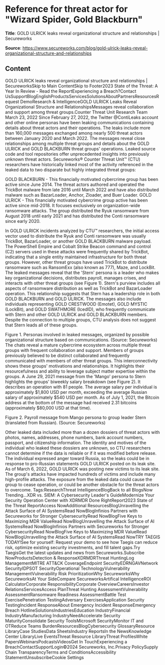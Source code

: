 # Reference for threat actor for "Wizard Spider, Gold Blackburn"

**Title**: GOLD ULRICK leaks reveal organizational structure and relationships  | Secureworks

**Source**: https://www.secureworks.com/blog/gold-ulrick-leaks-reveal-organizational-structure-and-relationships

## Content
GOLD ULRICK leaks reveal organizational structure and relationships  | SecureworksSkip to Main ContentSkip to Footer2023 State of the Threat: A Year In Review - Read the ReportExperiencing a Breach?Contact UsSupportBlogEnglishProductsServicesSolutionsAboutPartnersResourcesRequest DemoResearch & IntelligenceGOLD ULRICK Leaks Reveal Organizational Structure and RelationshipsMessages reveal collaboration and support among threat groups.Counter Threat Unit Research Team March 23, 2022
Since February 27, 2022, the Twitter @ContiLeaks account and other online personas have been leaking communications containing details about threat actors and their operations. The leaks include more than 160,000 messages exchanged among nearly 500 threat actors between January 2020 and March 2022. The messages reveal close relationships among multiple threat groups and details about the GOLD ULRICK and GOLD BLACKBURN threat groups' operations. Leaked source code and tool repositories offer unprecedented insights into previously unknown threat actors.
Secureworks® Counter Threat Unit™ (CTU) researchers have historically linked most of the activity referenced in the leaked data to two disparate but highly integrated threat groups: 

GOLD BLACKBURN - This financially motivated cybercrime group has been active since June 2014. The threat actors authored and operated the TrickBot malware from late 2016 until March 2022 and have also distributed malware such as BazarLoader, Anchor, Zloader, and Buer Loader. 
GOLD ULRICK - This financially motivated cybercrime group active has been active since mid-2018. It focuses exclusively on organization-wide ransomware attacks. The group distributed the Ryuk ransomware from August 2018 until early 2021 and has distributed the Conti ransomware since early 2020. 


In GOLD ULRICK incidents analyzed by CTU™ researchers, the initial access vector used to distribute the Ryuk and Conti ransomware was usually TrickBot, BazarLoader, or another GOLD BLACKBURN malware payload. The PowerShell Empire and Cobalt Strike Beacon command and control (C2) servers used in these attacks were frequently shared by TrickBot, indicating that a single entity maintained infrastructure for both threat groups. However, other threat groups have used TrickBot to distribute ransomware such as RansomExx (also known as 777), Maze, and LockBit. 
The leaked messages reveal that the 'Stern' persona is a leader who makes key organizational decisions, distributes payroll, manages crises, and interacts with other threat groups (see Figure 1). Stern's purview includes all aspects of ransomware distribution as well as TrickBot and BazarLoader operation. This relationship suggests that Stern has a leadership role in both GOLD BLACKBURN and GOLD ULRICK. The messages also include individuals representing GOLD CRESTWOOD (Emotet), GOLD MYSTIC (LockBit), and GOLD SWATHMORE (IcedID), who frequently communicate with Stern and other GOLD ULRICK and GOLD BLACKBURN members. Despite the connection to multiple groups, CTU analysis does not suggest that Stern leads all of these groups.

 
Figure 1. Personas involved in leaked messages, organized by possible organizational structure based on communications. (Source: Secureworks)
The chats reveal a mature cybercrime ecosystem across multiple threat groups with frequent collaboration and support. Members of groups previously believed to be distinct collaborated and frequently communicated with members of other threat groups. This interconnectivity shows these groups' motivations and relationships. It highlights their resourcefulness and ability to leverage subject matter expertise within the groups. 
A June 29, 2021 message from the 'Mango' persona to Stern highlights the groups' biweekly salary breakdown (see Figure 2). It describes an operation with 81 people. The average salary per individual is approximately $1,800 USD per month, exceeding the average Russian salary of approximately $540 USD per month. As of July 1, 2021, the Bitcoin address at the bottom of the message had received 2.31 bitcoins (approximately $80,000 USD at that time).

Figure 2. Payroll message from Mango persona to group leader Stern (translated from Russian). (Source: Secureworks)

Other leaked data included more than a dozen dossiers of threat actors with photos, names, addresses, phone numbers, bank account numbers, passport, and citizenship information. The identity and motives of the individual who leaked these dossiers are unknown, so CTU researchers cannot determine if the data is reliable or if it was modified before release. The individual expressed anger toward Russia, so the leaks could be in response to pro-Russian statements GOLD ULRICK posted on its leak site. 
As of March 6, 2022, GOLD ULRICK was posting new victims to its leak site. The group's attacks have impacted hundreds of victims and include many high-profile attacks. The exposure from the leaked data could cause the group to cease operation, or could be another obstacle for the threat actors to overcome. Tags:ResearchThreat IntelligenceBlogBack to all BlogsNow Trending...XDR vs. SIEM: A Cybersecurity Leader's GuideModernize Your Security Operation Center with XDRMDR Done RightReport2023 State of the Threat ReportAccess NowAdditional ResourcesBlogUnravelling the Attack Surface of AI SystemsRead NowBlogInfinios Partners with Secureworks for Stronger CybersecurityRead NowBlogFive Keys to Maximizing MDR ValueRead NowBlogUnravelling the Attack Surface of AI SystemsRead NowBlogInfinios Partners with Secureworks for Stronger CybersecurityRead NowBlogFive Keys to Maximizing MDR ValueRead NowBlogUnravelling the Attack Surface of AI SystemsRead NowTRY TAEGIS TODAY!See for yourself: Request your demo to see how Taegis can reduce risk, optimize existing security investments, and fill talent gaps.Try TaegisGet the latest updates and news from Secureworks.Subscribe NowProductsDetection & ResponseXDRMDRThreat HuntingLog ManagementMITRE ATT&CK CoverageEndpoint SecurityEDRNGAVNetwork SecurityIDPSOT SecurityOperational TechnologyVulnerability ManagementVulnerability Risk PrioritizationWhy SecureworksWhy SecureworksAt Your SideCompare SecureworksArtifical IntelligenceROI CalculatorCorporate ResponsibilityCorporate OverviewCareersInvestor RelationsServicesAccess PlanThreat Hunting AssessmentVulnerability AssessmentRansomware Readiness AssessmentBattle Test ExercisePenetration TestingAdversary ExercisesApplication Security TestingIncident ResponseAbout Emergency Incident ResponseEmergency Breach HotlineSolutionsIndustriesEducation IndustryFinancial IndustryManufacturing IndustryNeedAccelerate Security MaturityConsolidate Security ToolsMicrosoft SecurityMonitor IT and OTReduce Teams BurdenResourcesBlogCybersecurity GlossaryResource LibraryCase StudiesData SheetsIndustry ReportsIn the NewsKnowledge Center LibraryLive EventsThreat Resource LibraryThreat ProfilesWhite PapersWebinarsPodcastsVideosGet In TouchExperiencing a BreachContactSupportLogin©2024 Secureworks, Inc.Privacy PolicySupply Chain TransparencyTerms and ConditionsAccessibility StatementUnsubscribeCookie Settings